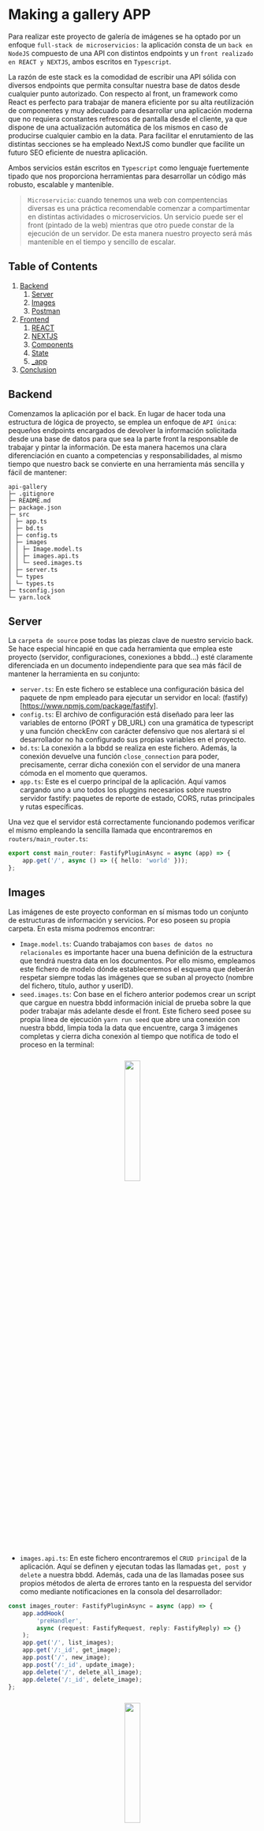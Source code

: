 # Making a gallery APP

<!-- Explicación del proceso de desarrollo y justificación (cuál es la
arquitectura, qué técnicas has utilizado, así como todo lo que
creas relevante para nosotras ) -->

Para realizar este proyecto de galería de imágenes se ha optado por un enfoque `full-stack de microservicios:` la aplicación consta de un `back en NodeJS` compuesto de una API con distintos endpoints y un `front realizado en REACT y NEXTJS`, ambos escritos en `Typescript`.

La razón de este stack es la comodidad de escribir una API sólida con diversos endpoints que permita consultar nuestra base de datos desde cualquier punto autorizado. Con respecto al front, un framework como React es perfecto para trabajar de manera eficiente por su alta reutilización de componentes y muy adecuado para desarrollar una aplicación moderna que no requiera constantes refrescos de pantalla desde el cliente, ya que dispone de una actualización automática de los mismos en caso de producirse cualquier cambio en la data. Para facilitar el enrutamiento de las distintas secciones se ha empleado NextJS como bundler que facilite un futuro SEO eficiente de nuestra aplicación.

Ambos servicios están escritos en `Typescript` como lenguaje fuertemente tipado que nos proporciona herramientas para desarrollar un código más robusto, escalable y mantenible.

> `Microservicio`: cuando tenemos una web con compentencias diversas es una práctica recomendable comenzar a compartimentar en distintas actividades o microservicios. Un servicio puede ser el front (pintado de la web) mientras que otro puede constar de la ejecución de un servidor. De esta manera nuestro proyecto será más mantenible en el tiempo y sencillo de escalar.

## Table of Contents

1. [Backend](#backend)
   1. [Server](#server)
   1. [Images](#images)
   1. [Postman](#postman)
1. [Frontend](#frontend)
   1. [REACT](#react)
   1. [NEXTJS](#nextjs)
   1. [Components](#components)
   1. [State](#state)
   1. [\_app](#app)
1. [Conclusion](#conclusion)

## Backend

Comenzamos la aplicación por el back. En lugar de hacer toda una estructura de lógica de proyecto, se emplea un enfoque de `API única`: pequeños endpoints encargados de devolver la información solicitada desde una base de datos para que sea la parte front la responsable de trabajar y pintar la información. De esta manera hacemos una clara diferenciación en cuanto a competencias y responsabilidades, al mismo tiempo que nuestro back se convierte en una herramienta más sencilla y fácil de mantener:

```
api-gallery
├─ .gitignore
├─ README.md
├─ package.json
├─ src
│ ├─ app.ts
│ ├─ bd.ts
│ ├─ config.ts
│ ├─ images
│ │ ├─ Image.model.ts
│ │ ├─ images.api.ts
│ │ └─ seed.images.ts
│ ├─ server.ts
│ └─ types
│ └─ types.ts
├─ tsconfig.json
└─ yarn.lock
```

## Server

La `carpeta de source` pose todas las piezas clave de nuestro servicio back. Se hace especial hincapié en que cada herramienta que emplea este proyecto (servidor, configuraciones, conexiones a bbdd...) esté claramente diferenciada en un documento independiente para que sea más fácil de mantener la herramienta en su conjunto:

- `server.ts`: En este fichero se establece una configuración básica del paquete de npm empleado para ejecutar un servidor en local: (fastify)[https://www.npmjs.com/package/fastify].
- `config.ts`: El archivo de configuración está diseñado para leer las variables de entorno (PORT y DB_URL) con una gramática de typescript y una función checkEnv con carácter defensivo que nos alertará si el desarrollador no ha configurado sus propias variables en el proyecto.
- `bd.ts`: La conexión a la bbdd se realiza en este fichero. Además, la conexión devuelve una función `close_connection` para poder, precisamente, cerrar dicha conexión con el servidor de una manera cómoda en el momento que queramos.
- `app.ts`: Este es el cuerpo principal de la aplicación. Aquí vamos cargando uno a uno todos los pluggins necesarios sobre nuestro servidor fastify: paquetes de reporte de estado, CORS, rutas principales y rutas específicas.

Una vez que el servidor está correctamente funcionando podemos verificar el mismo empleando la sencilla llamada que encontraremos en `routers/main_router.ts`:

```ts
export const main_router: FastifyPluginAsync = async (app) => {
	app.get('/', async () => ({ hello: 'world' }));
};
```

## Images

Las imágenes de este proyecto conforman en sí mismas todo un conjunto de estructuras de información y servicios. Por eso poseen su propia carpeta. En esta misma podremos encontrar:

- `Image.model.ts`: Cuando trabajamos con `bases de datos no relacionales` es importante hacer una buena definición de la estructura que tendrá nuestra data en los documentos. Por ello mismo, empleamos este fichero de modelo dónde estableceremos el esquema que deberán respetar siempre todas las imágenes que se suban al proyecto (nombre del fichero, título, author y userID).
- `seed.images.ts`: Con base en el fichero anterior podemos crear un script que cargue en nuestra bbdd información inicial de prueba sobre la que poder trabajar más adelante desde el front. Este fichero seed posee su propia línea de ejecución `yarn run seed` que abre una conexión con nuestra bbdd, limpia toda la data que encuentre, carga 3 imágenes completas y cierra dicha conexión al tiempo que notifica de todo el proceso en la terminal:

<div align="center" display="flex">
  <img src="../public/yarnrunseed.png" style="margin:2%; width: 25%">
</div>

- `images.api.ts`: En este fichero encontraremos el `CRUD principal` de la aplicación. Aquí se definen y ejecutan todas las llamadas `get, post y delete` a nuestra bbdd. Además, cada una de las llamadas posee sus propios métodos de alerta de errores tanto en la respuesta del servidor como mediante notificaciones en la consola del desarrollador:

```ts
const images_router: FastifyPluginAsync = async (app) => {
	app.addHook(
		'preHandler',
		async (request: FastifyRequest, reply: FastifyReply) => {}
	);
	app.get('/', list_images);
	app.get('/:_id', get_image);
	app.post('/', new_image);
	app.post('/:_id', update_image);
	app.delete('/', delete_all_image);
	app.delete('/:_id', delete_image);
};
```

<div align="center" display="flex">
  <img src="../public/yarnrundev.png" style="margin:2%; width: 25%">
</div>

## Postman

Llegados a este punto del desarrollo, si nuestro trabajo es correcto cuando ejecutemos nuestro servidor con `yarn run dev` en el puerto seleccionado, tendremos disponibles toda una serie de endpoints que nos responderán con la data almacenada en nuestra bbdd. Una de las maneras más cómodas de comprobar los resultados es mediante el cliente [postman](https://www.postman.com/): aquí podemos almacenar todas las llamadas que queramos, configurarlas, guardarlas en carpeta e incluso definir `query parameters ` y estructuras de información en el body de nuestras peticiones.

## Frontend

Una vez desarrollado nuestro back podemos centrarnos en un front que consuma, trabaje y pinte la información almacenada en bbdd. Este apartado de proyecto se ha realizado con [REACT](https://es.reactjs.org/) y [NEXTJS](https://nextjs.org/).

La implementación del front ha seguido un proceso gradual. El primer objetivo es establecer un enrutado básico y los elementos compartidos por toda la aplicación (menú y estilos). Una vez hecho, se procede a un pintado básico de la información de bbdd mediante una fetcher hecho con axios:

```ts
const api_client = axios.create({ baseURL: 'http://127.0.0.1:3001' });
```

Si podemos pintar la información por pantalla, el resto del trabajo consiste en hacer las llamadas correctas y hacer un pintado de la data atractivo desde el front con las herramientas y procesos detallados a continuación.

Cabe destacar la estructura de carpetas del proyecto:

- `components`: carpeta donde encontraremos todos los componentes reutilizables del proyecto.
- `lib`: librería de utilidades como el fetcher, el state general de la aplicación o el tipado de Typescript.
- `pages`: pieza clave para el enrutamiento con NextJS.
- `public`: que sirve los ficheros estáticos de manera temporal (más adelante podríamos modificar estas acciones por llamadas a un servidor de imágenes).
- `style`: centralización de los estilos generales de nuestra app.
- `utils`: la carpeta útiles puede llegar a ser un riesgo para un proyecto, ya que puede tornarse en un "cajón de sastre". En este caso almacenará funciones específicas de apoyo para el funcionamiento del proyecto, como la detección de imágenes en local.

## React

`React` es una librería o framework de frontend especializada en el pintado por pantalla mediante componentes. La principal ventaja de React es que genera su propio DOM (o `DOM en la sombra`): si el DOM creaba un árbol DOM global, el Shadow DOM crea dentro del DOM regular un sub-árbol. Dentro del mismo, los nodos HTML, el CSS y el JS son independientes, siendo esta su principal ventaja, ya que permite la encapsulación de pequeñas partes del documento. Bajo esta premisa, cada vez que un componente de react se actualiza, autmáticamente se ejecutará una reconciliación con el DOM de aquellos elementos modificados: es decir, ya no es necesario recargar constantemente desde cliente para apreciar los cambios en la aplicación sino que `React se encargará por nosotros de actualizar los componentes modificados`.

## NextJS

`NextJS` es un bundler que nos permite crear páginas completamente renderizadas desde el servidor para ser consumidas por el cliente. Dicho de otra manera, NEXTJS nos ayudará a generar páginas con un posicionamiento SEO más eficiente y al mismo tiempo nos facilitará un enrutamiento de nuestros proyectos mucho más sencillo mediante una estructura de carpetas determinada.

## Components

Una de las principales ventajas que posee el framework de React es la creación de entidades visuales o `componentes interactivos y reutilizables`. Dichos componentes aúnan un lenguaje de marcado de etiquetas y código javascript que les permite actualizar su contenido sin necesidad de refrescar la página desde el cliente. El concepto reutilizable es si cabe más importante: un mismo componente bien ejecutado podrá ser empleado cuantas veces queramos a lo largo de nuestro proyecto. Esta centralización de componentes es vital, ya que todos los cambios o correcciones necesarias a futuro se ejecutarán en un único archivo de nuestro proyecto.

Los componentes que encontraremos en este proyecto son un menú, un formulario para añadir imágenes, una lista de imágenes y un componente especial para la carga de la data (ver más adelante).

## State

Otro de los puntos a destacar de los componentes son sus `propiedades`: variables de información que pueden recibir y que emplearán para pintar un resultado u otro. Estas propiedades pueden generarse desde cualquier componente y pasar dicha data a todos sus descendientes (o padres) respetando siempre el orden jerárquico del DOM. No obstante, una jerarquía de componentes demasiado extensa puede acabar suponiendo un proyecto difícil de mantener en el tiempo debido a un exceso de `properting drilling` o `state lifting` (nombre que da la comunidad a este tipo de acciones). Dichas técnicas no malas en sí mismas, pero en el momento en que una web se convierte en una jerarquía con muchos componentes, abusar de dichos métodos puede complicar la calidad y mantenimiento del proyecto. Es por ello por lo que es siempre recomendable acudir al `State`.

El State o Estado de la aplicación es un componente especial que almacena toda la información útil para los componentes (nombre de usuario, imágenes disponibles, funciones compartidas...) y que está al alcance de todos ellos mediante su propio hook.

En lugar de emplear un hook State se ha optado por emplear una librería sintácticamente más sencilla y fácil de trabajar: [react-sweet-state](https://atlassian.github.io/react-sweet-state). El estado general de nuestra aplicación se dividirá en un initialState (`images.ts`) y en una serie de acciones que modificarán dicho estado (`image_actions.ts`).

Estas acciones (load_images, add_image, remove y edit) y la data (o lista de imágenes) estarán disponibles a todos los componentes mediante el hook `useImages()`.

En este momento, tenemos una aplicación en el front que posee distintos componentes, los cuales pueden acceder a una data comun (en este caso las imágenes de bbdd) gracias a un estado compartido y, además, quedan definidos un conjunto de acciones sobre dichas imágenes, ejecutables desde cualquier punto de la jerarquía de nuestros componentes.

## \_app

Como hemos mencionado antes, una de las ventas de NextJS es la generación de enrutamiento dentro de nuestra aplicación mediante su estructura de carpetas. De esta manera, todos los ficheros que se encuentren dentro de la carpeta pages pasarán a ser rutas navegables del proyecto. Es este aspecto, recibe una mención especial el fichero `_app.ts`, ya que constituirá una página compartida por todas las demás páginas de nuestro proyecto, lo que nos permitirá tener un state general, un layout y un CSS global:

```tsx
const App = ({ Component, pageProps }) => (
	<>
		<ThemeProvider theme={lightTheme}>
			<GlobalStyles />
			<header>
				<Menu />
			</header>
			<main>
				<LoadData>
					<Component {...pageProps} />
				</LoadData>
			</main>
		</ThemeProvider>
	</>
);
```

## Conclusion

Considero que el proceso aplicado para la elaboración en este proyecto presenta un ejemplo moderno de desarrollo de webs, no solo con respecto a frameworks y herramientas empleadas, sino en cuanto a metodologías como son los microservicios.

Esta aplicación puede ser fácilmente reconvertida a un proyecto con cualquier temática deseable con un enfoque de SPA o MPA. Además, su estructura de servidor y endpoints hace muy sencillo implementar pluggins de mejora (como identificación de usuario mediante [Auth0](https://auth0.com)).

Por otro lado, un front hecho con NextJS supone un despliegue muy sencillo en producción en (Vercel)[https://vercel.com/], o dockerizar el mismo para hacer un despliegue controlado en [Heroku](https://www.heroku.com/) o [AWS](https://aws.amazon.com/es/).
